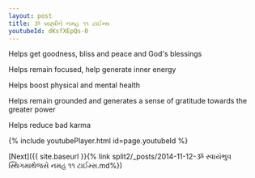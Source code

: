 ```yaml
---
layout: post
title: ૐ બ્રાહ્મીને નમહ ૧૧ ટાઈમ્સ
youtubeId: dKsfXEpQs-0
---
```

 
 
Helps get goodness, bliss and peace and God's blessings
 
Helps remain focused, help generate inner energy 
 
Helps boost physical and mental health 
 
Helps remain grounded and generates a sense of gratitude towards the greater power 
 
Helps reduce bad karma
 
 
 
 


{% include youtubePlayer.html id=page.youtubeId %}
 
[Next]({{ site.baseurl }}{% link  split2/_posts/2014-11-12-ૐ સ્વાયંભુવ સ્થિગમાથેજસે નમહ ૧૧ ટાઈમ્સ.md%})
 

